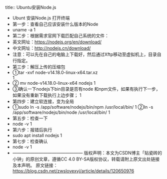 title:: Ubuntu安装Node.js

- Ubunt 安装Node.js
  打开终端
- 第一步：查看自己应该安装什么版本的Node
- uname -a
  1
- 第二步：根据需求官网下载匹配自己系统的文件：
- 英文网址：https://nodejs.org/en/download/
- 中文网址：http://nodejs.cn/download/
- 注意：可以先在自己的电脑上下载好，然后通过Xftp移动至虚拟机上，目录自行指定。
- 第三步：解压上传的压缩包
- ①tar -xvf  node-v14.18.0-linux-x64.tar.xz  
  1
- ② mv  node-v14.18.0-linux-x64  nodejs 
  1
- ③确认一下nodejs下bin目录是否有node 和npm文件，如果有执行下一步，如果没有重新下载执行上边步骤；
  1
- 第四步：建立软连接，变为全局
- ①sudo ln -s /app/software/nodejs/bin/npm /usr/local/bin/ 
  1
  ②ln -s /app/software/nodejs/bin/node /usr/local/bin/
  1
- 第五步：检查一下
- node -v
  1
- 第六步：报错后执行
- sudo apt install nodejs
  1
- 第七步：检查确认
- node -v
  1
- ————————————————
  版权声明：本文为CSDN博主「贴瓷砖的小钟」的原创文章，遵循CC 4.0 BY-SA版权协议，转载请附上原文出处链接及本声明。
  原文链接：https://blog.csdn.net/zwslovexyj/article/details/120650976